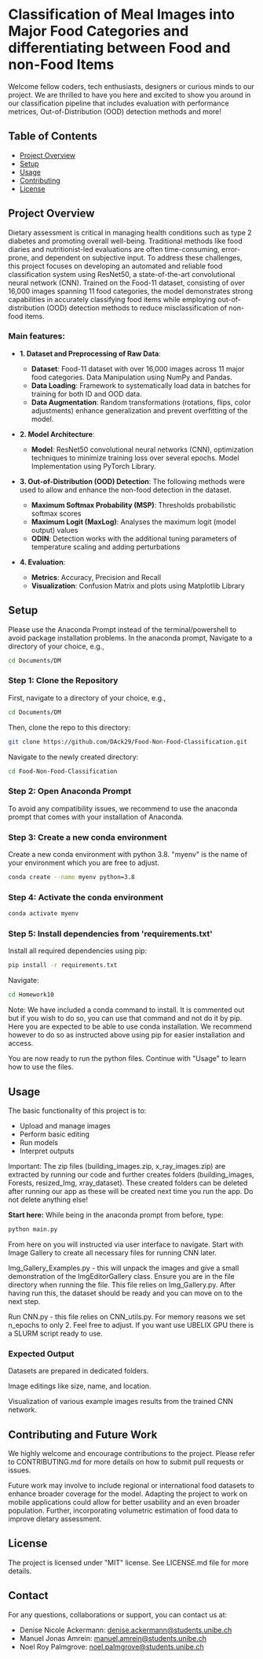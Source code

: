 # Classification of Meal Images into Major Food Categories and differentiating between Food and non-Food Items

Welcome fellow coders, tech enthusiasts, designers or curious minds to our project. We are thrilled to have you here and excited to show you around in our classification pipeline that includes evaluation with performance metrices, Out-of-Distribution (OOD) detection methods and more!

## Table of Contents
- [Project Overview](#projectoverview)
- [Setup](#setup)
- [Usage](#usage)
- [Contributing](#contributing)
- [License](#license)

## Project Overview
Dietary assessment is critical in managing health conditions such as type 2 diabetes and promoting overall well-being. Traditional methods like food diaries and nutritionist-led evaluations are often time-consuming, error-prone, and dependent on subjective input. To address these challenges, this project focuses on developing an automated and reliable food classification system using ResNet50, a state-of-the-art convolutional neural network (CNN). Trained on the Food-11 dataset, consisting of over 16,000 images spanning 11 food categories, the model demonstrates strong capabilities in accurately classifying food items while employing out-of-distribution (OOD) detection methods to reduce misclassification of non-food items.

### Main features:

- **1. Dataset and Preprocessing of Raw Data**:
  - **Dataset**: Food-11 dataset with over 16,000 images across 11 major food categories. Data Manipulation using NumPy and Pandas.
  - **Data Loading**: Framework to systematically load data in batches for training for both ID and OOD data.
  - **Data Augmentation**: Random transformations (rotations, flips, color adjustments) enhance generalization and prevent overfitting of the model.
 
- **2. Model Architecture**:
  - **Model**: ResNet50 convolutional neural networks (CNN), optimization techniques to minimize training loss over several epochs. Model Implementation using PyTorch Library.
    
- **3. Out-of-Distribution (OOD) Detection**:
  The following methods were used to allow and enhance the non-food detection in the dataset.
  - **Maximum Softmax Probability (MSP)**: Thresholds probabilistic softmax scores
  - **Maximum Logit (MaxLog)**: Analyses the maximum logit (model output) values
  - **ODIN**: Detection works with the additional tuning parameters of temperature scaling and adding perturbations

- **4. Evaluation**:
  - **Metrics**: Accuracy, Precision and Recall
  - **Visualization**: Confusion Matrix and plots using Matplotlib Library
    
## Setup

Please use the Anaconda Prompt instead of the terminal/powershell to avoid package installation problems. In the anaconda prompt, Navigate to a directory of your choice, e.g.,
```bash
cd Documents/DM
```
### Step 1: Clone the Repository
First, navigate to a directory of your choice, e.g.,
```bash
cd Documents/DM
```
Then, clone the repo to this directory:
```bash
git clone https://github.com/DAck29/Food-Non-Food-Classification.git
```
Navigate to the newly created directory:
```bash
cd Food-Non-Food-Classification
```
### Step 2: Open Anaconda Prompt
To avoid any compatibility issues, we recommend to use the anaconda prompt that comes with your installation of Anaconda.

### Step 3: Create a new conda environment
Create a new conda environment with python 3.8. "myenv" is the name of your environment which you are free to adjust.
```bash
conda create --name myenv python=3.8
```
### Step 4: Activate the conda environment
```bash
conda activate myenv
```
### Step 5: Install dependencies from 'requirements.txt'
Install all required dependencies using pip:
```bash
pip install -r requirements.txt
```
Navigate: 
```bash
cd Homework10
```
Note: We have included a conda command to install. It is commented out but if you wish to do so, you can use that command and not do it by pip. Here you are expected to be able to use conda installation. We recommend however to do so as instructed above using pip for easier installation and access.

You are now ready to run the python files. Continue with "Usage" to learn how to use the files.

## Usage

The basic functionality of this project is to:
- Upload and manage images
- Perform basic editing
- Run models
- Interpret outputs

Important: The zip files (building_images.zip, x_ray_images.zip) are extracted by running our code and further creates folders (building_images, Forests, resized_Img, xray_dataset). These created folders can be deleted after running our app as these will be created next time you run the app. Do not delete anything else!

**Start here:** While being in the anaconda prompt from before, type: 
```bash
python main.py
```
From here on you will instructed via user interface to navigate. Start with Image Gallery to create all necessary files for running CNN later.

Img_Gallery_Examples.py - this will unpack the images and give a small demonstration of the ImgEditorGallery class. Ensure you are in the file directory when running the file. This file relies on Img_Gallery.py. After having run this, the dataset should be ready and you can move on to the next step.

Run CNN.py - this file relies on CNN_utils.py. For memory reasons we set n_epochs to only 2. Feel free to adjust. If you want use UBELIX GPU there is a SLURM script ready to use.


### Expected Output

Datasets are prepared in dedicated folders.

Image editings like size, name, and location.

Visualization of various example images results from the trained CNN network.


## Contributing and Future Work
We highly welcome and encourage contributions to the project. Please refer to CONTRIBUTING.md for more details on how to submit pull requests or issues.

Future work may involve to include regional or international food datasets to enhance broader coverage for the model. Adapting the project to work on mobile applications could allow for better usability and an even broader population. Further, incorporating volumetric estimation of food data to improve dietary assessment.

## License 
The project is licensed under "MIT" license. See LICENSE.md file for more details.

## Contact
For any questions, collaborations or support, you can contact us at: 
- Denise Nicole Ackermann: denise.ackermann@students.unibe.ch
- Manuel Jonas Amrein: manuel.amrein@students.unibe.ch
- Noel Roy Palmgrove: noel.palmgrove@students.unibe.ch
